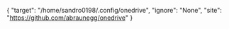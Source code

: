 {
  "target": "/home/sandro0198/.config/onedrive",
  "ignore": "None",
  "site": "https://github.com/abraunegg/onedrive"
}
